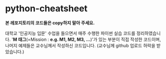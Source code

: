 # python-cheatsheet
**본 레포지토리의 코드들은 copy하지 말아 주세요.**

대학교 '인공지능 입문' 수업을 들으면서 매주 수행한 파이썬 실습 코드를 정리하였습니다.
'**M 태그**(=Mission : **e.g. M1, M2, M3, ...**)'가 있는 부분이 직접 작성한 코드이며, 나머지 예제들은 교수님께서 작성하신 코드입니다. 
(교수님께 github 업로드 허락을 받았습니다.)
